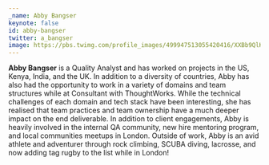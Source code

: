 ```yaml
---
_name: Abby Bangser
keynote: false
id: abby-bangser
twitter: a_bangser
image: https://pbs.twimg.com/profile_images/499947513055420416/XXBb9QlK.jpeg
---
```

**Abby Bangser** is a Quality Analyst and has worked on projects in the US, Kenya, India, and the UK. In addition to a diversity of countries, Abby has also had the opportunity to work in a variety of domains and team structures while at Consultant with ThoughtWorks. While the technical challenges of each domain and tech stack have been interesting, she has realised that team practices and team ownership have a much deeper impact on the end deliverable. In addition to client engagements, Abby is heavily involved in the internal QA community, new hire mentoring program, and local communities meetups in London. Outside of work, Abby is an avid athlete and adventurer through rock climbing, SCUBA diving, lacrosse, and now adding tag rugby to the list while in London!
